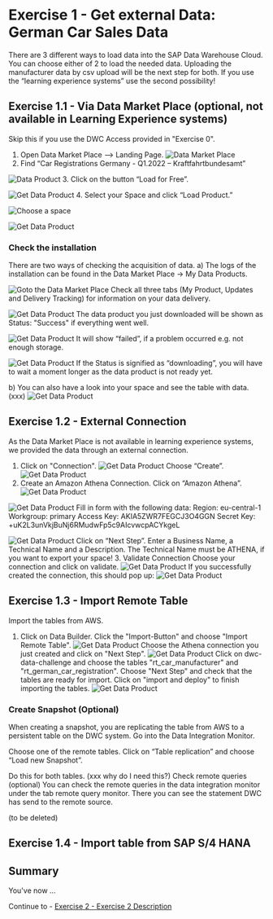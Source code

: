# Exercise 1 - Get external Data: German Car Sales Data

There are 3 different ways to load data into the SAP Data Warehouse Cloud. 
You can choose either of 2 to load the needed data. Uploading the manufacturer data by csv upload will be the next step for both.
If you use the “learning experience systems” use the second possibility!

## Exercise 1.1 - Via Data Market Place (optional, not available in Learning Experience systems)
Skip this if you use the DWC Access provided in "Exercise 0".

1.	Open Data Market Place –> Landing Page.
![Data Market Place](/exercises/ex1/images/Picture2.png)
2.	Find “Car Registrations Germany - Q1.2022 – Kraftfahrtbundesamt”

![Data Product](/exercises/ex1/images/Picture3.png)
3.	Click on the button “Load for Free”.

![Get Data Product](/exercises/ex1/images/Picture4.png)
4.	Select your Space and click “Load Product.”

![Choose a space](/exercises/ex1/images/Picture5.png)

![Get Data Product](/exercises/ex1/images/Picture6.png)
  
### Check the installation 
There are two ways of checking the acquisition of data. 
a) The logs of the installation can be found in the Data Market Place -> My Data Products. 

![Goto the Data Market Place](/exercises/ex1/images/Picture7.png)
Check all three tabs (My Product, Updates and Delivery Tracking) for information on your data delivery.

![Get Data Product](/exercises/ex1/images/Picture8.png)
The data product you just downloaded will be shown as Status: "Success" if everything went well. 

![Get Data Product](/exercises/ex1/images/Picture9.png) 
It will show “failed”, if a problem occurred e.g. not enough storage. 

![Get Data Product](/exercises/ex1/images/Picture10.png)
If the Status is signified as “downloading”, you will have to wait a moment longer as the data product is not ready yet.


b) You can also have a look into your space and see the table with data. (xxx)
![Get Data Product](/exercises/ex1/images/Picture11.png)

## Exercise 1.2 - External Connection
As the Data Market Place is not available in learning experience systems, we provided the data through an external connection.

1. Click on "Connection".
![Get Data Product](/exercises/ex1/images/Picture12.png)
Choose “Create”.  
![Get Data Product](/exercises/ex1/images/Picture13.png)
2.	Create an Amazon Athena Connection. 
Click on “Amazon Athena”.
![Get Data Product](/exercises/ex1/images/Picture14.png)

![Get Data Product](/exercises/ex1/images/Picture15.png)
Fill in form with the following data:
Region: eu-central-1
Workgroup: primary
Access Key: AKIA5ZWR7FEGCJ3O4GGN
Secret Key: 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
 
![Get Data Product](/exercises/ex1/images/Picture16.png)
Click on “Next Step”.
Enter a Business Name, a Technical Name and a Description. The Technical Name must be ATHENA, if you want to export your space!
3. Validate Connection
Choose your connection and click on validate.
![Get Data Product](/exercises/ex1/images/Picture17.png)
If you successfully created the connection, this should pop up: 
![Get Data Product](/exercises/ex1/images/Picture18.png)

## Exercise 1.3 - Import Remote Table
Import the tables from AWS.
1. Click on Data Builder. Click the "Import-Button" and choose "Import Remote Table".
![Get Data Product](/exercises/ex1/images/Picture19.png)
Choose the Athena connection you just created and click on "Next Step".
![Get Data Product](/exercises/ex1/images/Picture20.png)
Click on dwc-data-challenge and choose the tables "rt_car_manufacturer" and "rt_german_car_registration". Choose "Next Step" and check that the tables are ready for import. Click on "import and deploy" to finish importing the tables.
![Get Data Product](/exercises/ex1/images/Picture21.png)

### Create Snapshot (Optional)
When creating a snapshot, you are replicating the table from AWS to a persistent table on the DWC system. 
Go into the Data Integration Monitor. 
 
Choose one of the remote tables. Click on “Table replication” and choose “Load new Snapshot”.
 
Do this for both tables.
(xxx why do I need this?)
Check remote queries (optional)
You can check the remote queries in the data integration monitor under the tab remote query monitor. There you can see the statement DWC has send to the remote source.


 
(to be deleted)

## Exercise 1.4 - Import table from SAP S/4 HANA



## Summary

You've now ...

Continue to - [Exercise 2 - Exercise 2 Description](../ex2/README.md)

